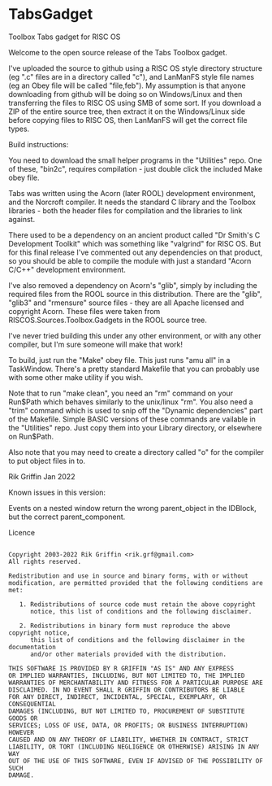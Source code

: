 # TabsGadget
Toolbox Tabs gadget for RISC OS

Welcome to the open source release of the Tabs Toolbox gadget.

I've uploaded the source to github using a RISC OS style directory structure (eg ".c" files are in a directory called "c"), and LanManFS style file names (eg an Obey file will be called "file,feb"). My assumption is that anyone downloading from github will be doing so on Windows/Linux and then transferring the files to RISC OS using SMB of some sort. If you download a ZIP of the entire source tree, then extract it on the Windows/Linux side before copying files to RISC OS, then LanManFS will get the correct file types.

Build instructions:

You need to download the small helper programs in the "Utilities" repo. One of these, "bin2c", requires compilation - just double click the included Make obey file.

Tabs was written using the Acorn (later ROOL) development environment, and the Norcroft compiler. It needs the standard C library and the Toolbox libraries - both the header files for compilation and the libraries to link against.

There used to be a dependency on an ancient product called "Dr Smith's C Development Toolkit" which was something like "valgrind" for RISC OS. But for this final release I've commented out any dependencies on that product, so you should be able to compile the module with just a standard "Acorn C/C++" development environment.

I've also removed a dependency on Acorn's "glib", simply by including the required files from the ROOL source in this distribution. There are the "glib", "glib3" and "rmensure" source files - they are all Apache licensed and copyright Acorn. These files were taken from RISCOS.Sources.Toolbox.Gadgets in the ROOL source tree.

I've never tried building this under any other environment, or with any other compiler, but I'm sure someone will make that work!

To build, just run the "Make" obey file. This just runs "amu all" in a TaskWindow. There's a pretty standard Makefile that you can probably use with some other make utility if you wish.

Note that to run "make clean", you need an "rm" command on your Run$Path which behaves similarly to the unix/linux "rm". You also need a "trim" command which is used to snip off the "Dynamic dependencies" part of the Makefile. Simple BASIC versions of these commands are vailable in the "Utilities" repo. Just copy them into your Library directory, or elsewhere on Run$Path.

Also note that you may need to create a directory called "o" for the compiler to put object files in to.

Rik Griffin Jan 2022



Known issues in this version:

Events on a nested window return the wrong parent_object in the IDBlock,
but the correct parent_component.


Licence
~~~~~~~

Copyright 2003-2022 Rik Griffin <rik.grf@gmail.com>
All rights reserved.

Redistribution and use in source and binary forms, with or without
modification, are permitted provided that the following conditions are met:

   1. Redistributions of source code must retain the above copyright
      notice, this list of conditions and the following disclaimer.

   2. Redistributions in binary form must reproduce the above copyright notice,
      this list of conditions and the following disclaimer in the documentation
      and/or other materials provided with the distribution.

THIS SOFTWARE IS PROVIDED BY R GRIFFIN "AS IS" AND ANY EXPRESS
OR IMPLIED WARRANTIES, INCLUDING, BUT NOT LIMITED TO, THE IMPLIED
WARRANTIES OF MERCHANTABILITY AND FITNESS FOR A PARTICULAR PURPOSE ARE
DISCLAIMED. IN NO EVENT SHALL R GRIFFIN OR CONTRIBUTORS BE LIABLE
FOR ANY DIRECT, INDIRECT, INCIDENTAL, SPECIAL, EXEMPLARY, OR CONSEQUENTIAL
DAMAGES (INCLUDING, BUT NOT LIMITED TO, PROCUREMENT OF SUBSTITUTE GOODS OR
SERVICES; LOSS OF USE, DATA, OR PROFITS; OR BUSINESS INTERRUPTION) HOWEVER
CAUSED AND ON ANY THEORY OF LIABILITY, WHETHER IN CONTRACT, STRICT
LIABILITY, OR TORT (INCLUDING NEGLIGENCE OR OTHERWISE) ARISING IN ANY WAY
OUT OF THE USE OF THIS SOFTWARE, EVEN IF ADVISED OF THE POSSIBILITY OF SUCH
DAMAGE.
